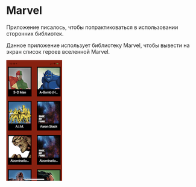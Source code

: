 **Marvel**
=====

Приложение писалось, чтобы попрактиковаться в использовании сторонних библиотек.

Данное приложение использует библиотеку Marvel, чтобы вывести на экран список героев вселенной Marvel.

![characters](https://github.com/AntonKuznetsov31/Marvel/blob/master/Screenshots/IMG_2593.png)
